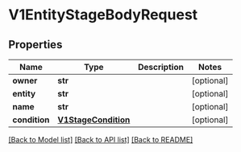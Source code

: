 # V1EntityStageBodyRequest


## Properties
Name | Type | Description | Notes
------------ | ------------- | ------------- | -------------
**owner** | **str** |  | [optional] 
**entity** | **str** |  | [optional] 
**name** | **str** |  | [optional] 
**condition** | [**V1StageCondition**](V1StageCondition.md) |  | [optional] 

[[Back to Model list]](../README.md#documentation-for-models) [[Back to API list]](../README.md#documentation-for-api-endpoints) [[Back to README]](../README.md)


